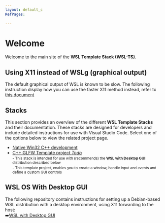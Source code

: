 ```yaml
---
layout: default_c
RefPages:
 
--- 
```

 
# Welcome
Welcome to the main site of the **WSL Template Stack (WSL-TS)**.

## Using X11 instead of WSLg (graphical output)
The default graphical output of WSL is known to be slow. The following instruction display how you can use the faster X11 method instead, refer to [this document](https://nicojane.github.io/WSL-Template-Stacks-Home/howto_wsl_using_x11)


## Stacks 
This section provides an overview of the different **WSL Template Stacks** and their documentation. These stacks are designed for developers and include detailed instructions for use with Visual Studio Code. Select one of the options below to view the related project page.

- [Native Win32 C++ development](https://nicojane.github.io/WSL-Development-Stack-Native-Win32-CPP/)
- [C++ GLFW Template project *Todo*](todo) <br>
<small><span class="nje-ident" style="--nje-number-of-spaces: 4px;"/> </small>
<small> - This stack is intended for use with (recommends) the **WSL with Desktop GUI** distribution described below</small> <br>
<small> - This template project, enables you to create a window, handle input and events and define a custom GUI controls  </small> <br>


## WSL OS With Desktop GUI 
The following repository contains instructions for setting up a Debian-based WSL distribution with a desktop environment, using X11 forwarding to the host:<br>
➡️[WSL with Desktop GUI](https://github.com/NicoJanE/WSL-OS-With-GUI-Desktop)


 